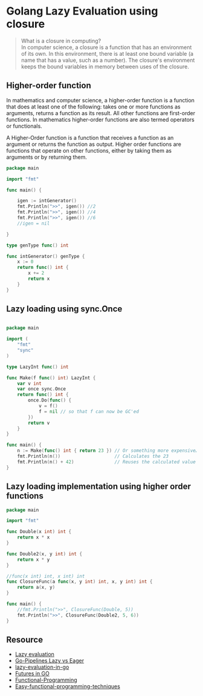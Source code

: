 # Golang Lazy Evaluation using closure
> What is a closure in computing? \
In computer science, a closure is a function that has an environment of its own. In this environment, there is at least one bound variable (a name that has a value, such as a number). The closure's environment keeps the bound variables in memory between uses of the closure.

## Higher-order function
In mathematics and computer science, a higher-order function is a function that does at least one of the following: takes one or more functions as arguments, returns a function as its result. All other functions are first-order functions. In mathematics higher-order functions are also termed operators or functionals.

A Higher-Order function is a function that receives a function as an argument or returns the function as output. Higher order functions are functions that operate on other functions, either by taking them as arguments or by returning them.

```go
package main

import "fmt"

func main() {

	igen := intGenerator()
	fmt.Println(">>", igen()) //2
	fmt.Println(">>", igen()) //4
	fmt.Println(">>", igen()) //6
	//igen = nil

}

type genType func() int

func intGenerator() genType {
	x := 0
	return func() int {
		x += 2
		return x
	}
}
```
## Lazy loading using sync.Once

```go

package main

import (
	"fmt"
	"sync"
)

type LazyInt func() int

func Make(f func() int) LazyInt {
	var v int
	var once sync.Once
	return func() int {
		once.Do(func() {
			v = f()
			f = nil // so that f can now be GC'ed
		})
		return v
	}
}

func main() {
	n := Make(func() int { return 23 }) // Or something more expensive…
	fmt.Println(n())                    // Calculates the 23
	fmt.Println(n() + 42)               // Reuses the calculated value
}
```

## Lazy loading implementation using higher order functions
```go
package main

import "fmt"

func Double(x int) int {
	return x * x
}

func Double2(x, y int) int {
	return x * y
}

//func(x int) int, x int) int
func ClosureFunc(a func(x, y int) int, x, y int) int {
	return a(x, y)
}

func main() {
	//fmt.Println(">>", ClosureFunc(Double, 5))
	fmt.Println(">>", ClosureFunc(Double2, 5, 6))  
}
```

## Resource
* [Lazy evaluation](https://deepu.tech/functional-programming-in-go/)
* [Go-Pipelines Lazy vs Eager](https://medium.com/@j.d.livni/understanding-go-pipelines-in-5-minutes-2906a5c41496)
* [lazy-evaluation-in-go](https://blog.merovius.de/posts/2015-07-17-lazy-evaluation-in-go/)
* [Futures in GO](https://appliedgo.net/futures/#:~:text=Futures%20in%20a%20nutshell,for%20Go's%20built%2Din%20concurrency.)
* [Functional-Programming](https://deepu.tech/functional-programming-in-go/)
* [Easy-functional-programming-techniques](https://dev.to/deepu105/7-easy-functional-programming-techniques-in-go-3idp)
